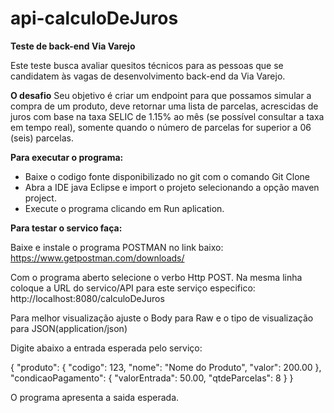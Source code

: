 # api-calculoDeJuros

**Teste de back-end Via Varejo**

Este teste busca avaliar quesitos técnicos para as pessoas que se candidatem às vagas de desenvolvimento back-end da Via Varejo.

**O desafio**
Seu objetivo é criar um endpoint para que possamos simular a compra de um produto, deve retornar uma lista de parcelas,
acrescidas de juros com base na taxa SELIC de 1.15% ao mês (se possível consultar a taxa em tempo real), 
somente quando o número de parcelas for superior a 06 (seis) parcelas.


**Para executar o programa:**

- Baixe o codigo fonte disponibilizado no git com o comando Git Clone <nome do repositorio>
- Abra a IDE java Eclipse e import o projeto selecionando a opção maven project.
- Execute o programa clicando em Run aplication.

**Para testar o servico faça:**

Baixe e instale o programa POSTMAN no link baixo:
https://www.getpostman.com/downloads/

Com o programa aberto selecione o verbo Http POST.
Na mesma linha coloque a URL do servico/API para este serviço especifico: http://localhost:8080/calculoDeJuros

Para melhor visualização ajuste o Body para Raw e o tipo de visualização para JSON(application/json)

Digite abaixo a entrada esperada pelo serviço:

{
	"produto": {
        "codigo": 123,
        "nome": "Nome do Produto",
        "valor": 200.00
    },
    "condicaoPagamento": {
        "valorEntrada": 50.00,
        "qtdeParcelas": 8
    }
}

O programa apresenta a saida esperada.
